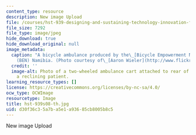 ```yaml
---
content_type: resource
description: New image Upload
file: /courses/hst-939-designing-and-sustaining-technology-innovation-for-global-health-practice-spring-2008/d30f36c35a7ba5e1a93685cb8005b8c5_hst-939s08-th.jpg
file_size: 7292
file_type: image/jpeg
hide_download: true
hide_download_original: null
image_metadata:
  caption: "A bicycle ambulance produced by the\_[Bicycle Empowerment Network](https://www.benbikes.org.za/)\_\
    (BEN) Namibia. (Photo courtesy of\_[Aaron Wieler](http://www.flickr.com/photos/aaronwieler/439767144/))."
  credit: ''
  image-alt: Photo of a two-wheeled ambulance cart attached to rear of bicycle, carrying
    a reclining patient.
learning_resource_types: []
license: https://creativecommons.org/licenses/by-nc-sa/4.0/
ocw_type: OCWImage
resourcetype: Image
title: hst-939s08-th.jpg
uid: d30f36c3-5a7b-a5e1-a936-85cb8005b8c5
---
```

New image Upload